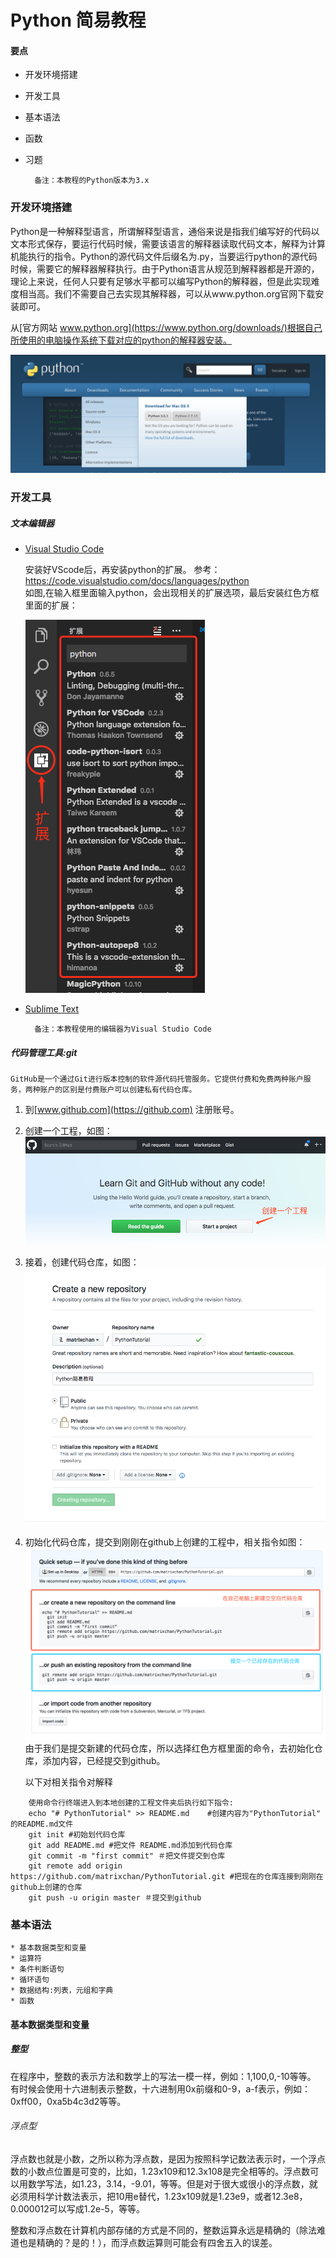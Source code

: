 # Python 简易教程 
#### 要点
* 开发环境搭建 
* 开发工具
* 基本语法
* 函数
* 习题

		备注：本教程的Python版本为3.x
		
		
### 开发环境搭建
Python是一种解释型语言，所谓解释型语言，通俗来说是指我们编写好的代码以文本形式保存，要运行代码时候，需要该语言的解释器读取代码文本，解释为计算机能执行的指令。Python的源代码文件后缀名为.py，当要运行python的源代码时候，需要它的解释器解释执行。由于Python语言从规范到解释器都是开源的，理论上来说，任何人只要有足够水平都可以编写Python的解释器，但是此实现难度相当高。我们不需要自己去实现其解释器，可以从www.python.org官网下载安装即可。


从[官方网站 www.python.org](https://www.python.org/downloads/)根据自己所使用的电脑操作系统下载对应的python的解释器安装。

![下载](pic/python.org.png)


### 开发工具
##### 文本编辑器
* [Visual Studio Code](https://code.visualstudio.com/download)
	
	安装好VScode后，再安装python的扩展。
 	参考：<https://code.visualstudio.com/docs/languages/python> 	
 	如图,在输入框里面输入python，会出现相关的扩展选项，最后安装红色方框里面的扩展：
 	
 	![安装扩展](pic/install_extand_for_python.png)
 	
 	

	
* [Sublime Text](http://www.sublimetext.com/)

		备注：本教程使用的编辑器为Visual Studio Code
		
##### 代码管理工具:git

		
	GitHub是一个通过Git进行版本控制的软件源代码托管服务。它提供付费和免费两种账户服务，两种账户的区别是付费账户可以创建私有代码仓库。
		

1. 到[www.github.com](https://github.com) 注册账号。
2. 创建一个工程，如图：
	![create a github project](pic/create_a_github_project.png)
3. 接着，创建代码仓库，如图：
	![create a new repository](pic/create_a_new_repository.png)
4. 初始化代码仓库，提交到刚刚在github上创建的工程中，相关指令如图：
	![create a new repostory on the command line](pic/create_a_new_repository_on_the_command_line.png)
	由于我们是提交新建的代码仓库，所以选择红色方框里面的命令，去初始化仓库，添加内容，已经提交到github。
	
	以下对相关指令对解释

```
	使用命令行终端进入到本地创建的工程文件夹后执行如下指令:
	echo "# PythonTutorial" >> README.md    #创建内容为"PythonTutorial" 的README.md文件
  	git init #初始划代码仓库
  	git add README.md #把文件 README.md添加到代码仓库
  	git commit -m "first commit" ＃把文件提交到仓库
  	git remote add origin https://github.com/matrixchan/PythonTutorial.git #把现在的仓库连接到刚刚在github上创建的仓库
  	git push -u origin master ＃提交到github

```  











### 基本语法

			
	* 基本数据类型和变量
	* 运算符
	* 条件判断语句
	* 循环语句
	* 数据结构:列表，元组和字典
	* 函数
	
#### 基本数据类型和变量

##### 整型

在程序中，整数的表示方法和数学上的写法一模一样，例如：1,100,0,-10等等。
有时候会使用十六进制表示整数，十六进制用0x前缀和0-9，a-f表示，例如：0xff00，0xa5b4c3d2等等。
			
###### 浮点型
浮点数也就是小数，之所以称为浮点数，是因为按照科学记数法表示时，一个浮点数的小数点位置是可变的，比如，1.23x109和12.3x108是完全相等的。浮点数可以用数学写法，如1.23，3.14，-9.01，等等。但是对于很大或很小的浮点数，就必须用科学计数法表示，把10用e替代，1.23x109就是1.23e9，或者12.3e8，0.000012可以写成1.2e-5，等等。

整数和浮点数在计算机内部存储的方式是不同的，整数运算永远是精确的（除法难道也是精确的？是的！），而浮点数运算则可能会有四舍五入的误差。

 

